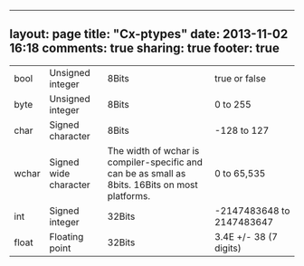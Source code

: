 ---
layout: page
title: "Cx-ptypes"
date: 2013-11-02 16:18
comments: true
sharing: true
footer: true
----

<table>
    <tr>
        <td>bool</td><td>Unsigned integer</td><td>8Bits</td><td>true or false</td>
    </tr>
    <tr>
        <td>byte</td><td>Unsigned integer</td><td>8Bits</td><td>0 to 255</td>
    </tr>
    <tr>
        <td>char</td><td>Signed character</td><td>8Bits</td><td>-128 to 127</td>
    </tr>
    <tr>
        <td>wchar</td><td>Signed wide character</td><td>The width of wchar is compiler-specific and can be as small as 8bits. 16Bits on most platforms.</td><td>0 to 65,535</td>
    </tr>
    <tr>
        <td>int</td><td>Signed integer</td><td>32Bits</td><td>-2147483648 to 2147483647</td>
    </tr>
    <tr>
        <td>float</td><td>Floating point</td><td>32Bits</td><td>3.4E +/- 38 (7 digits)</td>
    </tr>
</table>